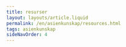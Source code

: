 ```yaml
---
title: resurser
layout: layouts/article.liquid
permalink: /en/asienkunskap/resources.html
tags: asienkunskap
sideNavOrder: 4
---
```

